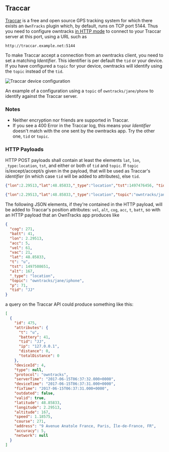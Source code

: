 ## Traccar

[Traccar](https://www.traccar.org) is a free and open source GPS tracking system for which there exists an `OwnTracks` plugin which, by default, runs on TCP port 5144. Thus you need to configure owntracks [in HTTP mode](../tech/http.md) to connect to your Traccar server at this port, using a URL such as
```
http://traccar.example.net:5144
```

To make Traccar accept a connection from an owntracks client, you need to set a matching _Identifier_. This identifier is per default the `tid` or your device. If you have configured a `topic` for your device, owntracks will identify  using the `topic` instead of the `tid`. 

![Traccar device configuration](images/traccar-device.jpg)

An example of a configuration using a `topic` of `owntracks/jane/phone` to identify against the Traccar server.


### Notes

* Neither encryption nor friends are supported in Traccar.
* If you see a 400 Error in the Traccar log, this means your _Identifier_ doesn't match with the one sent by the owntracks app. Try the other one, `tid` or `topic`.

### HTTP Payloads

HTTP POST payloads shall contain at least the elements `lat`, `lon`, `_type:location`, `tst`, and either or both of `tid` and `topic`. If `topic` is/except/accept/s given in the payload, that will be used as Traccar's _identifier_ (in which case `tid` will be added to attributes), else `tid`.

```json
{"lon":2.29513,"lat":48.85833,"_type":"location","tst":1497476456, "tid":"JJ"}
```

```json
{"lon":2.29513,"lat":48.85833,"_type":"location","topic":"owntracks/jane/phone", "tid": "JJ"}
```

The following JSON elements, if they're contained in the HTTP payload, will be added to Traccar's position attributes: `vel`, `alt`, `cog`, `acc`, `t`, `batt`, so with an HTTP payload that an OwnTracks app produces like

```json
{
  "cog": 271,
  "batt": 41,
  "lon": 2.29513,
  "acc": 5,
  "vel": 61,
  "vac": 21,
  "lat": 48.85833,
  "t": "u",
  "tst": 1497508651,
  "alt": 167,
  "_type": "location",
  "topic": "owntracks/jane/iphone",
  "p": 71,
  "tid": "JJ"
}
```

a query on the Traccar API could produce something like this:

```json
[
  {
    "id": 475,
    "attributes": {
      "t": "u",
      "battery": 41,
      "tid": "JJ",
      "ip": "127.0.0.1",
      "distance": 0,
      "totalDistance": 0
    },
    "deviceId": 4,
    "type": null,
    "protocol": "owntracks",
    "serverTime": "2017-06-15T06:37:32.000+0000",
    "deviceTime": "2017-06-15T06:37:31.000+0000",
    "fixTime": "2017-06-15T06:37:31.000+0000",
    "outdated": false,
    "valid": true,
    "latitude": 48.85833,
    "longitude": 2.29513,
    "altitude": 167,
    "speed": 1.18575,
    "course": 271,
    "address": "9 Avenue Anatole France, Paris, Île-de-France, FR",
    "accuracy": 5,
    "network": null
  }
]
```
